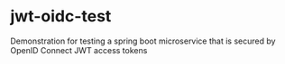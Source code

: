 # jwt-oidc-test
Demonstration for testing a spring boot microservice that is secured by OpenID Connect JWT access tokens

